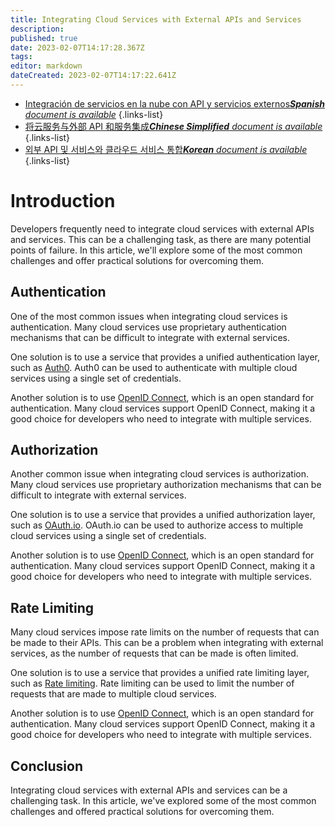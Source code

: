 ```yaml
---
title: Integrating Cloud Services with External APIs and Services
description: 
published: true
date: 2023-02-07T14:17:28.367Z
tags: 
editor: markdown
dateCreated: 2023-02-07T14:17:22.641Z
---
```


- [Integración de servicios en la nube con API y servicios externos***Spanish** document is available*](/es/Knowledge-base/Cloud/integrating-cloud-services-with-external-apis-and-services)
{.links-list}
- [将云服务与外部 API 和服务集成***Chinese Simplified** document is available*](/zh/Knowledge-base/Cloud/integrating-cloud-services-with-external-apis-and-services)
{.links-list}
- [외부 API 및 서비스와 클라우드 서비스 통합***Korean** document is available*](/ko/Knowledge-base/Cloud/integrating-cloud-services-with-external-apis-and-services)
{.links-list}


# Introduction

Developers frequently need to integrate cloud services with external APIs and services. This can be a challenging task, as there are many potential points of failure. In this article, we'll explore some of the most common challenges and offer practical solutions for overcoming them.

## Authentication

One of the most common issues when integrating cloud services is authentication. Many cloud services use proprietary authentication mechanisms that can be difficult to integrate with external services.

One solution is to use a service that provides a unified authentication layer, such as [Auth0](https://auth0.com/). Auth0 can be used to authenticate with multiple cloud services using a single set of credentials.

Another solution is to use [OpenID Connect](https://openid.net/connect/), which is an open standard for authentication. Many cloud services support OpenID Connect, making it a good choice for developers who need to integrate with multiple services.

## Authorization

Another common issue when integrating cloud services is authorization. Many cloud services use proprietary authorization mechanisms that can be difficult to integrate with external services.

One solution is to use a service that provides a unified authorization layer, such as [OAuth.io](https://oauth.io/). OAuth.io can be used to authorize access to multiple cloud services using a single set of credentials.

Another solution is to use [OpenID Connect](https://openid.net/connect/), which is an open standard for authentication. Many cloud services support OpenID Connect, making it a good choice for developers who need to integrate with multiple services.

## Rate Limiting

Many cloud services impose rate limits on the number of requests that can be made to their APIs. This can be a problem when integrating with external services, as the number of requests that can be made is often limited.

One solution is to use a service that provides a unified rate limiting layer, such as [Rate limiting](https://www.rate-limiting.com/). Rate limiting can be used to limit the number of requests that are made to multiple cloud services.

Another solution is to use [OpenID Connect](https://openid.net/connect/), which is an open standard for authentication. Many cloud services support OpenID Connect, making it a good choice for developers who need to integrate with multiple services.

## Conclusion

Integrating cloud services with external APIs and services can be a challenging task. In this article, we've explored some of the most common challenges and offered practical solutions for overcoming them.